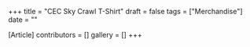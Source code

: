 +++
title = "CEC Sky Crawl T-Shirt"
draft = false
tags = ["Merchandise"]
date = ""

[Article]
contributors = []
gallery = []
+++